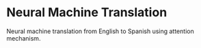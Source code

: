 # Neural Machine Translation
Neural machine translation from English to Spanish using attention mechanism.
